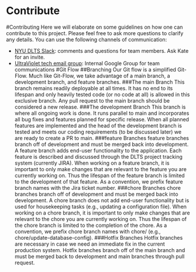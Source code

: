 # Contribute

#Contributing
Here we will elaborate on some guidelines on how one can contribute to this project. Please feel free to ask more questions to clarify any details.
You can use the following channels of communication:
- [NYU DLTS Slack](https://nyu-dlts.slack.com): comments and questions for team members. Ask Kate for an invite.
- [UltraViolet tech email group](mailto:data-repository-tech@nyu.edu): Internal Google Group for team communications
#Git Flow
##Branching
Our Git flow is a simplified Git-Flow. Much like Git-Flow, we take advantage of a main branch, a development branch, and feature branches.
###The main Branch 
This branch remains readily deployable at all times. It has no end to its lifespan and only heavily tested code (or no code at all) is allowed in this exclusive branch. Any pull request to the main branch should be considered a new release.
###The development Branch 
This branch is where all ongoing work is done. It runs parallel to main and incorporates all bug fixes and features planned for specific release. When all planned features are implemented and the head of the development branch is tested and meets our coding requirements (to be discussed later) we are ready to create a PR to main.
###feature Branches 
feature branches branch off of development and must be merged back into development. A feature branch adds end-user functionality to the application. Each feature is described and discussed through the DLTS project tracking system (currently JIRA).  When working on a feature branch, it is important to only make changes that are relevant to the feature you are currently working on. Thus the lifespan of the feature branch is limited to the development of that feature. As a convention, we prefix feature branch names with the Jira ticket number.
###chore Branches 
chore branches branch off of development and must be merged back into development. A chore branch does not add end-user functionality but is used for housekeeping tasks (e.g., updating a configuration file). When working on a chore branch, it is important to only make changes that are relevant to the chore you are currently working on. Thus the lifespan of the chore branch is limited to the completion of the chore. As a convention, we prefix chore branch names with chore/ (e.g., chore/update-database-config).
###Hotfix Branches 
Hotfix branches are necessary in case we need an immediate fix in the current production system. Hotfix branches branch off of the main branch and must be merged back to development and main branches through pull request.


